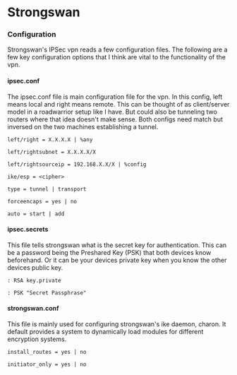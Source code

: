 # Strongswan

### Configuration 
Strongswan's IPSec vpn reads a few configuration files. The following are a few key configuration options that I think are vital to the functionality of the vpn. 


#### ipsec.conf
The ipsec.conf file is main configuration file for the vpn.
In this config, left means local and right means remote.
This can be thought of as client/server model in a roadwarrior setup like I have.
But could also be tunneling two routers where that idea doesn't make sense. 
Both configs need match but inversed on the two machines establishing a tunnel.

`left/right = X.X.X.X | %any`

`left/rightsubnet = X.X.X.X/X`

`left/rightsourceip = 192.168.X.X/X | %config`

`ike/esp = <cipher>`

`type = tunnel | transport`

`forceencaps = yes | no`

`auto = start | add`


#### ipsec.secrets
This file tells strongswan what is the secret key for authentication. 
This can be a password being the Preshared Key (PSK) that both devices know beforehand.
Or it can be your devices private key when you know the other devices public key.

`: RSA key.private`

`: PSK "Secret Passphrase"`

#### strongswan.conf
This file is mainly used for configuring strongswan's ike daemon, charon. 
It default provides a system to dynamically load modules for different encryption systems.

`install_routes = yes | no` 

`initiator_only = yes | no`



